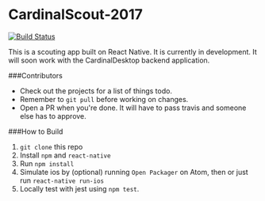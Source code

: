 # CardinalScout-2017
[![Build Status](https://travis-ci.org/Team4159/CardinalScout-2017.svg?branch=master)](https://travis-ci.org/Team4159/CardinalScout-2017)

This is a scouting app built on React Native. It is currently in development. It will soon work with the CardinalDesktop backend application.

###Contributors
- Check out the projects for a list of things todo.
- Remember to `git pull` before working on changes.
- Open a PR when you're done. It will have to pass travis and someone else has to approve.

###How to Build
1. `git clone` this repo
2. Install `npm` and `react-native`
3. Run `npm install`
4. Simulate ios by (optional) running `Open Packager` on Atom, then or just run `react-native run-ios`
5. Locally test with jest using `npm test`.
